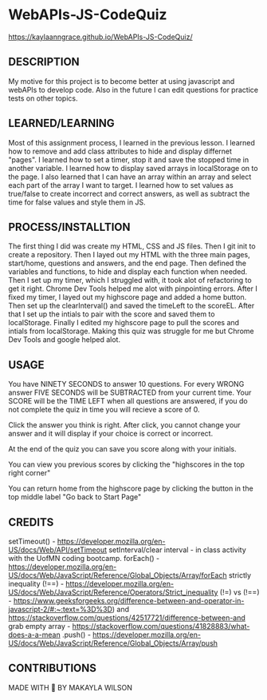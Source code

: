 # WebAPIs-JS-CodeQuiz
https://kaylaanngrace.github.io/WebAPIs-JS-CodeQuiz/
## DESCRIPTION
My motive for this project is to become better at using javascript and webAPIs to develop code. Also in the future I can edit questions for practice tests on other topics. 
## LEARNED/LEARNING
Most of this assignment process, I learned in the previous lesson. I learned how to remove and add class attributes to hide and display differnet "pages". I learned how to set a timer, stop it and save the stopped time in another variable. I learned how to display saved arrays in localStorage on to the page. I also learned that I can have an array within an array and select each part of the array I want to target. I learned how to set values as true/false to create incorrect and correct answers, as well as subtract the time for false values and style them in JS. 
## PROCESS/INSTALLTION
The first thing I did was create my HTML, CSS and JS files. Then I git init to create a repository. Then I layed out my HTML with the three main pages, start/home, questions and answers, and the end page. Then defined the variables and functions, to hide and display each function when needed. Then I set up my timer, which I struggled with, it took alot of refactoring to get it right. Chrome Dev Tools helped me alot with pinpointing errors. After I fixed my timer, I layed out my highscore page and added a home button. Then set up the clearInterval() and saved the timeLeft to the scoreEL. After that I set up the intials to pair with the score and saved them to localStorage. Finally I edited my highscore page to pull the scores and intials from localStorage. Making this quiz was struggle for me but Chrome Dev Tools and google helped alot. 
## USAGE
You have NINETY SECONDS to answer 10 questions. For every WRONG answer FIVE SECONDS will be SUBTRACTED from your current time. Your SCORE will be the TIME LEFT when all questions are answered, if you do not complete the quiz in time you will recieve a score of 0.

Click the answer you think is right. After click, you cannot change your answer and it will display if your choice is correct or incorrect. 

At the end of the quiz you can save you score along with your initials.

You can view you previous scores by clicking the "highscores in the top right corner" 

You can return home from the highscore page by clicking the button in the top middle label "Go back to Start Page" 
## CREDITS 
setTimeout() - https://developer.mozilla.org/en-US/docs/Web/API/setTimeout
setInterval/clear interval - in class activity with the UofMN coding bootcamp.
forEach() - https://developer.mozilla.org/en-US/docs/Web/JavaScript/Reference/Global_Objects/Array/forEach
strictly inequality (!==) - https://developer.mozilla.org/en-US/docs/Web/JavaScript/Reference/Operators/Strict_inequality
(!=) vs (!==) - https://www.geeksforgeeks.org/difference-between-and-operator-in-javascript-2/#:~:text=%3D%3D) and https://stackoverflow.com/questions/42517721/difference-between-and
grab empty array - https://stackoverflow.com/questions/41828883/what-does-a-a-mean
.push() - https://developer.mozilla.org/en-US/docs/Web/JavaScript/Reference/Global_Objects/Array/push
## CONTRIBUTIONS  
MADE WITH 💜 BY MAKAYLA WILSON